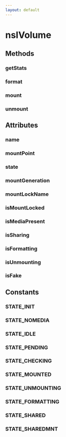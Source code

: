 ```yaml
---
layout: default
---
```


# nsIVolume #

## Methods ##

### getStats ###

### format ###

### mount ###

### unmount ###

## Attributes ##

### name ###

### mountPoint ###

### state ###

### mountGeneration ###

### mountLockName ###

### isMountLocked ###

### isMediaPresent ###

### isSharing ###

### isFormatting ###

### isUnmounting ###

### isFake ###

## Constants ##

### STATE_INIT ###

### STATE_NOMEDIA ###

### STATE_IDLE ###

### STATE_PENDING ###

### STATE_CHECKING ###

### STATE_MOUNTED ###

### STATE_UNMOUNTING ###

### STATE_FORMATTING ###

### STATE_SHARED ###

### STATE_SHAREDMNT ###
